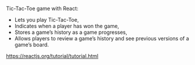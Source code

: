 Tic-Tac-Toe game with React:

* Lets you play Tic-Tac-Toe,
* Indicates when a player has won the game,
* Stores a game’s history as a game progresses,
* Allows players to review a game’s history and see previous versions of a game’s board.

https://reactjs.org/tutorial/tutorial.html
